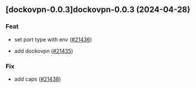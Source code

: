 

## [dockovpn-0.0.3]dockovpn-0.0.3 (2024-04-28)

### Feat



- set port type with env ([#21436](https://github.com/truecharts/charts/issues/21436))

- add dockovpn ([#21435](https://github.com/truecharts/charts/issues/21435))

### Fix



- add caps ([#21438](https://github.com/truecharts/charts/issues/21438))